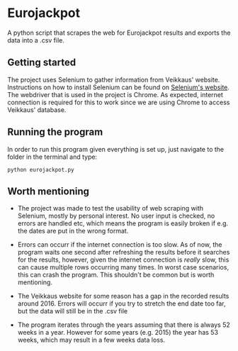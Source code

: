 # Eurojackpot

A python script that scrapes the web for Eurojackpot results and exports the data into a .csv file.

## Getting started

The project uses Selenium to gather information from Veikkaus' website. Instructions on how to install Selenium can be found on [Selenium's website](https://selenium-python.readthedocs.io/installation.html). The webdriver that is used in the project is Chrome. As expected, internet connection is required for this to work since we are using Chrome to access Veikkaus' database. 

## Running the program

In order to run this program given everything is set up, just navigate to the folder in the terminal and type:

``python eurojackpot.py``



## Worth mentioning

- The project was made to test the usability of web scraping with Selenium, mostly by personal interest. No user input is checked, no errors are handled etc, which means the program is easily broken if e.g. the dates are put in the wrong format. 

- Errors can occurr if the internet connectíon is too slow. As of now, the program waits one second after refreshing the results before it searches for the results, however, given the internet connection is *really* slow, this can cause multiple rows occurring many times. In worst case scenarios, this can crash the program. This shouldn't be common but is worth mentioning. 

- The Veikkaus website for some reason has a gap in the recorded results around 2016. Errors will occurr if you try to stretch the end date too far, but the data will still be in the .csv file

- The program iterates through the years assuming that there is always 52 weeks in a year. However for some years (e.g. 2015) the year has 53 weeks, which may result in a few weeks data loss. 
